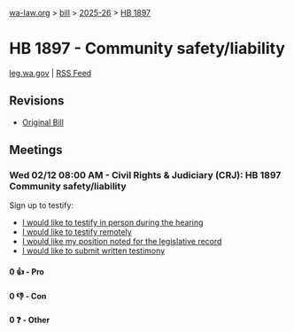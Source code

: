 [wa-law.org](/) > [bill](/bill/) > [2025-26](/bill/2025-26/) > [HB 1897](/bill/2025-26/hb/1897/)

# HB 1897 - Community safety/liability
[leg.wa.gov](https://app.leg.wa.gov/billsummary?BillNumber=1897&Year=2025&Initiative=false) | [RSS Feed](./rss.xml)

## Revisions
* [Original Bill](1/)

## Meetings
### Wed 02/12 08:00 AM - Civil Rights & Judiciary (CRJ): HB 1897 Community safety/liability
Sign up to testify:
* [I would like to testify in person during the hearing](https://app.leg.wa.gov/csi/Testifier/Add?chamber=House&mId=32793&aId=163733&caId=25764&tId=1)
* [I would like to testify remotely](https://app.leg.wa.gov/csi/Testifier/Add?chamber=House&mId=32793&aId=163733&caId=25764&tId=2)
* [I would like my position noted for the legislative record](https://app.leg.wa.gov/csi/Testifier/Add?chamber=House&mId=32793&aId=163733&caId=25764&tId=3)
* [I would like to submit written testimony](https://app.leg.wa.gov/csi/Testifier/Add?chamber=House&mId=32793&aId=163733&caId=25764&tId=4)

#### 0 👍 - Pro

#### 0 👎 - Con

#### 0 ❓ - Other
